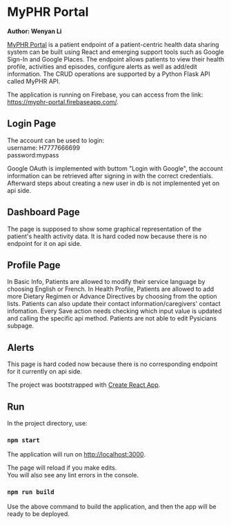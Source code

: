 # MyPHR Portal

<strong>Author: Wenyan Li</strong> <br>

[MyPHR Portal](https://myphr-portal.firebaseapp.com/) is a patient endpoint of a patient-centric health data sharing system can be built using React and emerging support tools such as Google Sign-In and Google Places. The endpoint allows patients to view their health profile, activities and episodes, configure alerts as well as add/edit information. The CRUD operations are supported by a Python Flask API called MyPHR API.

The application is running on Firebase, you can access from the link: https://myphr-portal.firebaseapp.com/. <br>

## Login Page 

The account can be used to login: <br>
username: H7777666699  
password:mypass

Google OAuth is implemented with buttom "Login with Google", the account information can be retrieved after signing in with the correct credentials. Afterward steps about creating a new user in db is not implemented yet on api side.  

## Dashboard Page

The page is supposed to show some graphical representation of the patient's health activity data. It is hard coded now because there is no endpoint for it on api side.

## Profile Page

In Basic Info, Patients are allowed to modify their service language by choosing English or French.
In Health Profile, Patients are allowed to add more Dietary Regimen or Advance Directives by choosing from the option lists.
Patients can also update their contact information/caregivers' contact infomation. Every Save action needs checking which input value is updated and calling the specific api method. Patients are not able to edit Pysicians subpage.

## Alerts

This page is hard coded now because there is no corresponding endpoint for it currently on api side.




The project was bootstrapped with [Create React App](https://github.com/facebook/create-react-app).

## Run

In the project directory, use:

### `npm start`

The application will run on [http://localhost:3000](http://localhost:3000).

The page will reload if you make edits.<br>
You will also see any lint errors in the console.

### `npm run build`

Use the above command to build the application, and then the app will be ready to be deployed.


